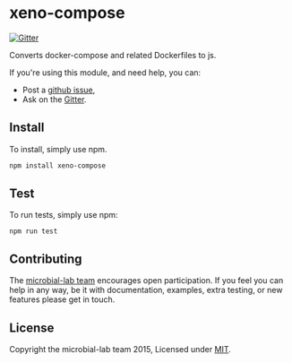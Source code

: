 # xeno-compose
[![Gitter][gitter-badge]][gitter-url]

Converts docker-compose and related Dockerfiles to js.

If you're using this module, and need help, you can:

- Post a [github issue][],
- Ask on the [Gitter][gitter-url].

## Install
To install, simply use npm.

```sh
npm install xeno-compose
```

## Test
To run tests, simply use npm:

```
npm run test
```

## Contributing
The [microbial-lab team][] encourages open participation. If you feel you can help in any way, be it
with documentation, examples, extra testing, or new features please get in touch.

## License
Copyright the microbial-lab team 2015, Licensed under [MIT][].

[microbial-lab team]: https://github.com/microbial-lab
[travis-badge]: https://travis-ci.org/microbial-lab/xeno.svg
[travis-url]: https://travis-ci.org/microbial-lab/xeno
[gitter-badge]: https://badges.gitter.im/Join%20Chat.svg
[gitter-url]: https://gitter.im/microbial-lab

[MIT]: ./LICENSE
[github issue]: https://github.com/microbial-lab/xeno/issues/new
